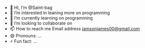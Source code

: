 - 👋 Hi, I’m @Saint-bag
- 👀 I’m interested in leaning more on programming 
- 🌱 I’m currently learning on programming 
- 💞️ I’m looking to collaborate on 
- 📫 How to reach me Email address jamsonjames00@gmail.com
- 😄 Pronouns: ...
- ⚡ Fun fact: ...

<!---
Saint-bag/Saint-bag is a ✨ special ✨ repository because its `README.md` (this file) appears on your GitHub profile.
You can click the Preview link to take a look at your changes.
--->
